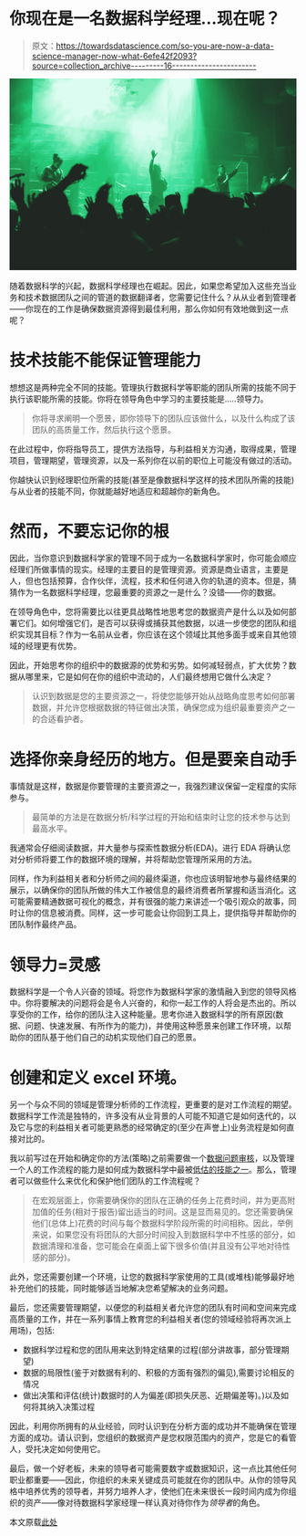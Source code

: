 # 你现在是一名数据科学经理…现在呢？

> 原文：<https://towardsdatascience.com/so-you-are-now-a-data-science-manager-now-what-6efe42f2093?source=collection_archive---------16----------------------->

![](img/0e8bb2677f7c563966dce25a76acea7a.png)

随着数据科学的兴起，数据科学经理也在崛起。因此，如果您希望加入这些充当业务和技术数据团队之间的管道的数据翻译者，您需要记住什么？从从业者到管理者——你现在的工作是确保数据资源得到最佳利用，那么你如何有效地做到这一点呢？

# 技术技能不能保证管理能力

想想这是两种完全不同的技能。管理执行数据科学等职能的团队所需的技能不同于执行该职能所需的技能。你将在领导角色中学习的主要技能是…..领导力。

> 你将寻求阐明一个愿景，即你领导下的团队应该做什么，以及什么构成了该团队的高质量工作，然后执行这个愿景。

在此过程中，你将指导员工，提供方法指导，与利益相关方沟通，取得成果，管理项目，管理期望，管理资源，以及一系列你在以前的职位上可能没有做过的活动。

你越快认识到经理职位所需的技能(甚至是像数据科学这样的技术团队所需的技能)与从业者的技能不同，你就能越好地适应和超越你的新角色。

# 然而，不要忘记你的根

因此，当你意识到数据科学家的管理不同于成为一名数据科学家时，你可能会顺应经理们所做事情的现实。经理的主要目的是管理资源。资源是商业语言，主要是人，但也包括预算，合作伙伴，流程，技术和任何进入你的轨道的资本。但是，猜猜作为一名数据科学经理，您最重要的资源之一是什么？没错——你的数据。

在领导角色中，您将需要比以往更具战略性地思考您的数据资产是什么以及如何部署它们。如何增强它们，是否可以获得或捕获其他数据，以进一步使您的团队和组织实现其目标？作为一名前从业者，你应该在这个领域比其他多面手或来自其他领域的经理更有优势。

因此，开始思考你的组织中的数据源的优势和劣势。如何减轻弱点，扩大优势？数据从哪里来，它是如何在你的组织中流动的，人们最终想用它做什么决定？

> 认识到数据是您的主要资源之一，将使您能够开始从战略角度思考如何部署数据，并允许您根据数据的特征做出决策，确保您成为组织最重要资产之一的合适看护者。

# 选择你亲身经历的地方。但是要亲自动手

事情就是这样，数据是你要管理的主要资源之一，我强烈建议保留一定程度的实际参与。

> 最简单的方法是在数据分析/科学过程的开始和结束时让您的技术参与达到最高水平。

我通常会仔细阅读数据，并大量参与探索性数据分析(EDA)。进行 EDA 将确认您对分析师将要工作的数据环境的理解，并将帮助您管理所采用的方法。

同样，作为利益相关者和分析师之间的最终渠道，你也应该明智地参与最终结果的展示，以确保你的团队所做的伟大工作被信息的最终消费者所掌握和适当消化。这可能需要精通数据可视化的概念，并有很强的能力来讲述一个吸引观众的故事，同时让你的信息被消费。同样，这一步可能会让你回到工具上，提供指导并帮助你的团队制作最终产品。

# 领导力=灵感

数据科学是一个令人兴奋的领域。将您作为数据科学家的激情融入到您的领导风格中。你将要解决的问题将会是令人兴奋的，和你一起工作的人将会是杰出的。所以享受你的工作，给你的团队注入这种能量。思考你进入数据科学的所有原因(数据、问题、快速发展、有所作为的能力)，并使用这种愿景来创建工作环境，以帮助你的团队基于他们自己的动机实现他们自己的愿景。

# 创建和定义 excel 环境。

另一个与众不同的领域是管理分析师的工作流程，更重要的是对工作流程的期望。数据科学工作流是独特的，许多没有从业背景的人可能不知道它是如何迭代的，以及它与您的利益相关者可能更熟悉的经常确定的(至少在声誉上)业务流程是如何直接对比的。

我以前写过在开始和确定你的方法(策略)之前需要做一个[数据问题审核](https://datandi.com/from-understanding-to-scaling-mastery-the-types-of-questions-asked-of-data-scientists/)，以及管理一个人的工作流程的能力是如何成为数据科学中最被[低估的技能之一](https://datandi.com/on-the-importance-of-creativity-in-data-science/)。那么，管理者可以做些什么来优化和保护他们团队的工作流程呢？

> 在宏观层面上，你需要确保你的团队在正确的任务上花费时间，并为更高附加值的任务(相对于报告)留出适当的时间。这是显而易见的。您还需要确保他们(总体上)花费的时间与每个数据科学阶段所需的时间相称。因此，举例来说，如果您没有将团队的大部分时间投入到数据科学中不性感的部分，如数据清理和准备，您可能会在桌面上留下很多价值(并且没有公平地对待性感的部分)。

此外，您还需要创建一个环境，让您的数据科学家使用的工具(或堆栈)能够最好地补充他们的技能，同时能够适当地解决您希望解决的业务问题。

最后，您还需要管理期望，以便您的利益相关者允许您的团队有时间和空间来完成高质量的工作，并在一系列事情上教育您的利益相关者(您的领域经验将再次派上用场)，包括:

*   数据科学过程和您的团队用来达到特定结果的过程(部分讲故事，部分管理期望)
*   数据的局限性(鉴于对数据有利的、积极的方面有强烈的偏见),需要讨论相反的情况
*   做出决策和评估(统计)数据时的人为偏差(即损失厌恶、近期偏差等)。)以及如何将其纳入决策过程

因此，利用你所拥有的从业经验，同时认识到在分析方面的成功并不能确保在管理方面的成功。请认识到，您组织的数据资产是您权限范围内的资产，您是它的看管人，受托决定如何使用它。

最后，做一个好老板，未来的领导者可能需要数字或数据知识，这一点比其他任何职业都重要——因此，你组织的未来关键成员可能就在你的团队中。从你的领导风格中培养优秀的领导者，并努力培养人才，使他们在未来很长一段时间内成为你组织的资产——像对待数据科学家经理一样认真对待你作为*领导者*的角色。

本文原载[此处](https://datandi.com/so-now-you-are-a-data-science-manager-now-what/)